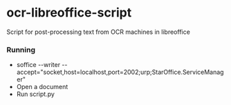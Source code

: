 # ocr-libreoffice-script
Script for post-processing text from OCR machines in libreoffice


### Running

* soffice --writer --accept="socket,host=localhost,port=2002;urp;StarOffice.ServiceManager"
* Open a document
* Run script.py